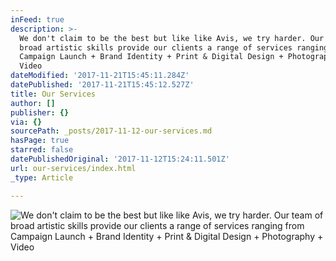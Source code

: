 ```yaml
---
inFeed: true
description: >-
  We don't claim to be the best but like like Avis, we try harder. Our team of
  broad artistic skills provide our clients a range of services ranging from 
  Campaign Launch + Brand Identity + Print & Digital Design + Photography +
  Video
dateModified: '2017-11-21T15:45:11.284Z'
datePublished: '2017-11-21T15:45:12.527Z'
title: Our Services
author: []
publisher: {}
via: {}
sourcePath: _posts/2017-11-12-our-services.md
hasPage: true
starred: false
datePublishedOriginal: '2017-11-12T15:24:11.501Z'
url: our-services/index.html
_type: Article

---
```

![We don't claim to be the best but like like Avis, we try harder. Our team of broad artistic skills provide our clients a range of services ranging from  Campaign Launch + Brand Identity + Print & Digital Design + Photography + Video](https://the-grid-user-content.s3-us-west-2.amazonaws.com/a867a5e5-8dbe-40c1-a05d-59305f3d89ce.jpg)